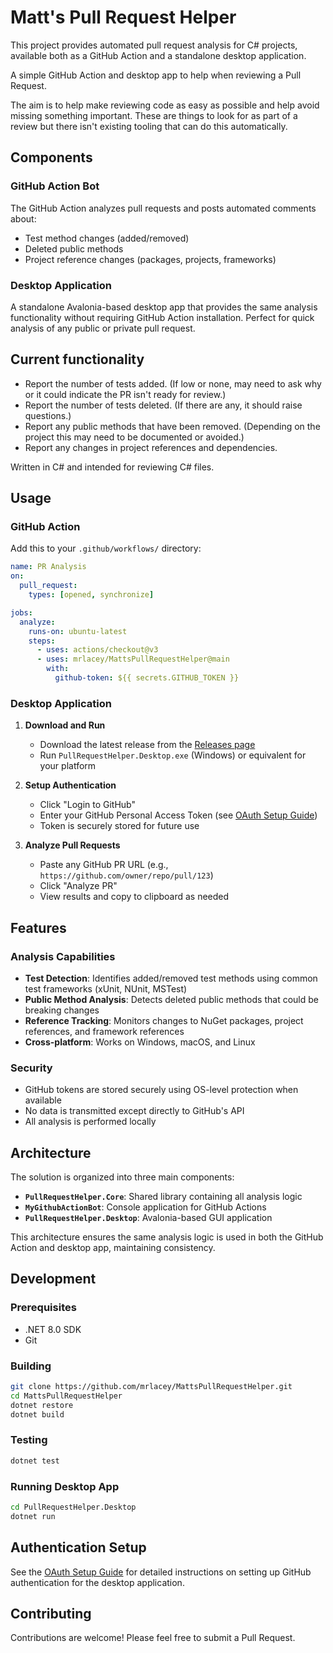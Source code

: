 # Matt's Pull Request Helper

This project provides automated pull request analysis for C# projects, available both as a GitHub Action and a standalone desktop application.

A simple GitHub Action and desktop app to help when reviewing a Pull Request.

The aim is to help make reviewing code as easy as possible and help avoid missing something important. These are things to look for as part of a review but there isn't existing tooling that can do this automatically.

## Components

### GitHub Action Bot
The GitHub Action analyzes pull requests and posts automated comments about:
- Test method changes (added/removed)
- Deleted public methods
- Project reference changes (packages, projects, frameworks)

### Desktop Application
A standalone Avalonia-based desktop app that provides the same analysis functionality without requiring GitHub Action installation. Perfect for quick analysis of any public or private pull request.

## Current functionality

- Report the number of tests added. (If low or none, may need to ask why or it could indicate the PR isn't ready for review.)
- Report the number of tests deleted. (If there are any, it should raise questions.)
- Report any public methods that have been removed. (Depending on the project this may need to be documented or avoided.)
- Report any changes in project references and dependencies.

Written in C# and intended for reviewing C# files.

## Usage

### GitHub Action
Add this to your `.github/workflows/` directory:

```yaml
name: PR Analysis
on:
  pull_request:
    types: [opened, synchronize]

jobs:
  analyze:
    runs-on: ubuntu-latest
    steps:
      - uses: actions/checkout@v3
      - uses: mrlacey/MattsPullRequestHelper@main
        with:
          github-token: ${{ secrets.GITHUB_TOKEN }}
```

### Desktop Application

1. **Download and Run**
   - Download the latest release from the [Releases page](../../releases)
   - Run `PullRequestHelper.Desktop.exe` (Windows) or equivalent for your platform

2. **Setup Authentication**
   - Click "Login to GitHub"
   - Enter your GitHub Personal Access Token (see [OAuth Setup Guide](OAUTH_SETUP.md))
   - Token is securely stored for future use

3. **Analyze Pull Requests**
   - Paste any GitHub PR URL (e.g., `https://github.com/owner/repo/pull/123`)
   - Click "Analyze PR"
   - View results and copy to clipboard as needed

## Features

### Analysis Capabilities
- **Test Detection**: Identifies added/removed test methods using common test frameworks (xUnit, NUnit, MSTest)
- **Public Method Analysis**: Detects deleted public methods that could be breaking changes
- **Reference Tracking**: Monitors changes to NuGet packages, project references, and framework references
- **Cross-platform**: Works on Windows, macOS, and Linux

### Security
- GitHub tokens are stored securely using OS-level protection when available
- No data is transmitted except directly to GitHub's API
- All analysis is performed locally

## Architecture

The solution is organized into three main components:

- **`PullRequestHelper.Core`**: Shared library containing all analysis logic
- **`MyGithubActionBot`**: Console application for GitHub Actions
- **`PullRequestHelper.Desktop`**: Avalonia-based GUI application

This architecture ensures the same analysis logic is used in both the GitHub Action and desktop app, maintaining consistency.

## Development

### Prerequisites
- .NET 8.0 SDK
- Git

### Building
```bash
git clone https://github.com/mrlacey/MattsPullRequestHelper.git
cd MattsPullRequestHelper
dotnet restore
dotnet build
```

### Testing
```bash
dotnet test
```

### Running Desktop App
```bash
cd PullRequestHelper.Desktop
dotnet run
```

## Authentication Setup

See the [OAuth Setup Guide](OAUTH_SETUP.md) for detailed instructions on setting up GitHub authentication for the desktop application.

## Contributing

Contributions are welcome! Please feel free to submit a Pull Request.
